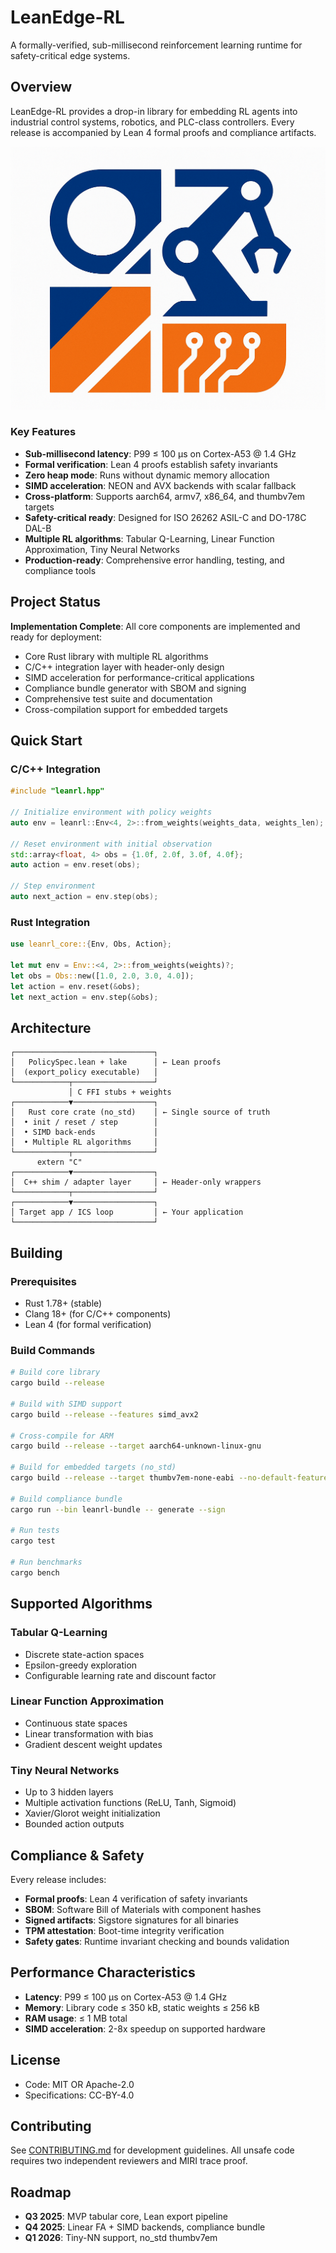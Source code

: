 # LeanEdge-RL

A formally-verified, sub-millisecond reinforcement learning runtime for safety-critical edge systems.

## Overview

LeanEdge-RL provides a drop-in library for embedding RL agents into industrial control systems, robotics, and PLC-class controllers. Every release is accompanied by Lean 4 formal proofs and compliance artifacts.

<p align="center">
  <img src=".github/assets/LeanEdge-RL.png" alt="LeanEdge-RL width=400 Logo"/>
</p>

### Key Features

- **Sub-millisecond latency**: P99 ≤ 100 µs on Cortex-A53 @ 1.4 GHz
- **Formal verification**: Lean 4 proofs establish safety invariants
- **Zero heap mode**: Runs without dynamic memory allocation
- **SIMD acceleration**: NEON and AVX backends with scalar fallback
- **Cross-platform**: Supports aarch64, armv7, x86_64, and thumbv7em targets
- **Safety-critical ready**: Designed for ISO 26262 ASIL-C and DO-178C DAL-B
- **Multiple RL algorithms**: Tabular Q-Learning, Linear Function Approximation, Tiny Neural Networks
- **Production-ready**: Comprehensive error handling, testing, and compliance tools

## Project Status

**Implementation Complete**: All core components are implemented and ready for deployment:

- Core Rust library with multiple RL algorithms
- C/C++ integration layer with header-only design
- SIMD acceleration for performance-critical applications
- Compliance bundle generator with SBOM and signing
- Comprehensive test suite and documentation
- Cross-compilation support for embedded targets

## Quick Start

### C/C++ Integration

```cpp
#include "leanrl.hpp"

// Initialize environment with policy weights
auto env = leanrl::Env<4, 2>::from_weights(weights_data, weights_len);

// Reset environment with initial observation
std::array<float, 4> obs = {1.0f, 2.0f, 3.0f, 4.0f};
auto action = env.reset(obs);

// Step environment
auto next_action = env.step(obs);
```

### Rust Integration

```rust
use leanrl_core::{Env, Obs, Action};

let mut env = Env::<4, 2>::from_weights(weights)?;
let obs = Obs::new([1.0, 2.0, 3.0, 4.0]);
let action = env.reset(&obs);
let next_action = env.step(&obs);
```

## Architecture

```
┌───────────────────────────────┐
│   PolicySpec.lean + lake      │ ← Lean proofs
│  (export_policy executable)   │
└────────────┬──────────────────┘
             │ C FFI stubs + weights
┌────────────▼──────────────────┐
│   Rust core crate (no_std)    │ ← Single source of truth
│  • init / reset / step        │
│  • SIMD back-ends             │
│  • Multiple RL algorithms     │
└────────────┬──────────────────┘
      extern "C"
┌────────────▼──────────────────┐
│  C++ shim / adapter layer     │ ← Header-only wrappers
└────────────┬──────────────────┘
┌────────────▼──────────────────┐
│ Target app / ICS loop         │ ← Your application
└───────────────────────────────┘
```

## Building

### Prerequisites

- Rust 1.78+ (stable)
- Clang 18+ (for C/C++ components)
- Lean 4 (for formal verification)

### Build Commands

```bash
# Build core library
cargo build --release

# Build with SIMD support
cargo build --release --features simd_avx2

# Cross-compile for ARM
cargo build --release --target aarch64-unknown-linux-gnu

# Build for embedded targets (no_std)
cargo build --release --target thumbv7em-none-eabi --no-default-features

# Build compliance bundle
cargo run --bin leanrl-bundle -- generate --sign

# Run tests
cargo test

# Run benchmarks
cargo bench
```

## Supported Algorithms

### Tabular Q-Learning

- Discrete state-action spaces
- Epsilon-greedy exploration
- Configurable learning rate and discount factor

### Linear Function Approximation

- Continuous state spaces
- Linear transformation with bias
- Gradient descent weight updates

### Tiny Neural Networks

- Up to 3 hidden layers
- Multiple activation functions (ReLU, Tanh, Sigmoid)
- Xavier/Glorot weight initialization
- Bounded action outputs

## Compliance & Safety

Every release includes:

- **Formal proofs**: Lean 4 verification of safety invariants
- **SBOM**: Software Bill of Materials with component hashes
- **Signed artifacts**: Sigstore signatures for all binaries
- **TPM attestation**: Boot-time integrity verification
- **Safety gates**: Runtime invariant checking and bounds validation

## Performance Characteristics

- **Latency**: P99 ≤ 100 µs on Cortex-A53 @ 1.4 GHz
- **Memory**: Library code ≤ 350 kB, static weights ≤ 256 kB
- **RAM usage**: ≤ 1 MB total
- **SIMD acceleration**: 2-8x speedup on supported hardware

## License

- Code: MIT OR Apache-2.0
- Specifications: CC-BY-4.0

## Contributing

See [CONTRIBUTING.md](CONTRIBUTING.md) for development guidelines. All unsafe code requires two independent reviewers and MIRI trace proof.

## Roadmap

- **Q3 2025**: MVP tabular core, Lean export pipeline
- **Q4 2025**: Linear FA + SIMD backends, compliance bundle
- **Q1 2026**: Tiny-NN support, no_std thumbv7em
